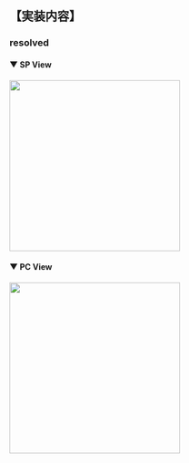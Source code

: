 ## 【実装内容】

### resolved

#### ▼ SP View

<img src="" width="300" />
<br>

#### ▼ PC View

<img src="" width="300" />
